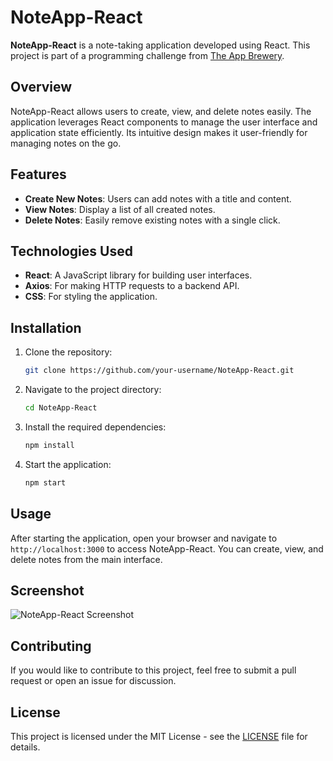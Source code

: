 # NoteApp-React

**NoteApp-React** is a note-taking application developed using React. This project is part of a programming challenge from [The App Brewery](https://www.appbrewery.com).

## Overview

NoteApp-React allows users to create, view, and delete notes easily. The application leverages React components to manage the user interface and application state efficiently. Its intuitive design makes it user-friendly for managing notes on the go.

## Features

- **Create New Notes**: Users can add notes with a title and content.
- **View Notes**: Display a list of all created notes.
- **Delete Notes**: Easily remove existing notes with a single click.

## Technologies Used

- **React**: A JavaScript library for building user interfaces.
- **Axios**: For making HTTP requests to a backend API.
- **CSS**: For styling the application.

## Installation

1. Clone the repository:
   ```bash
   git clone https://github.com/your-username/NoteApp-React.git
   ```
   
2. Navigate to the project directory:
   ```bash
   cd NoteApp-React
   ```

3. Install the required dependencies:
   ```bash
   npm install
   ```

4. Start the application:
   ```bash
   npm start
   ```

## Usage

After starting the application, open your browser and navigate to `http://localhost:3000` to access NoteApp-React. You can create, view, and delete notes from the main interface.

## Screenshot

![NoteApp-React Screenshot](https://github.com/user-attachments/assets/3f6d72b0-5646-409f-bbbe-3371f3b9c550)

## Contributing

If you would like to contribute to this project, feel free to submit a pull request or open an issue for discussion.

## License

This project is licensed under the MIT License - see the [LICENSE](LICENSE) file for details.

